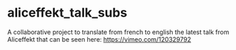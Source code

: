 # aliceffekt_talk_subs
A collaborative project to translate from french to english the latest talk from Aliceffekt that can be seen here: https://vimeo.com/120329792
